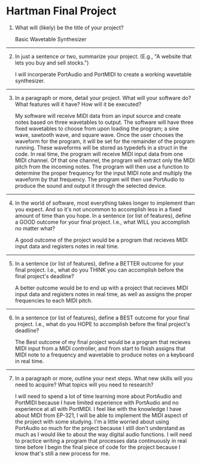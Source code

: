 # Hartman Final Project
1. What will (likely) be the title of your project?

   Basic Wavetable Synthesizer

***

2. In just a sentence or two, summarize your project. (E.g., "A website that lets you buy and sell stocks.")

   I will incorperate PortAudio and PortMIDI to create a working wavetable synthesizer.

***

3. In a paragraph or more, detail your project. What will your software do? What features will it have? How will it be executed?

   My software will receive MIDI data from an input source and create notes based on three wavetables to output. The software will have three fixed wavetables to choose from upon loading the program; a sine wave, sawtooth wave, and square wave. Once the user chooses the waveform for the program, it will be set for the remainder of the program running. These waveforms will be stored as typedefs in a struct in the code. In real time, the program will receive MIDI input data from one MIDI channel. Of that one channel, the program will extract only the MIDI pitch from the incoming notes. The program will then use a function to determine the proper frequency for the input MIDI note and multiply the waveform by that frequency. The program will then use PortAudio to produce the sound and output it through the selected device.
  
 ***

4. In the world of software, most everything takes longer to implement than you expect. And so it's not uncommon to accomplish less in a fixed amount of time than you hope.
In a sentence (or list of features), define a GOOD outcome for your final project. I.e., what WILL you accomplish no matter what?

   A good outcome of the project would be a program that recieves MIDI input data and registers notes in real time. 

***

5. In a sentence (or list of features), define a BETTER outcome for your final project. I.e., what do you THINK you can accomplish before the final project's deadline?

   A better outcome would be to end up with a project that recieves MIDI input data and registers notes in real time, as well as assigns the proper frequencies to each MIDI pitch.

***

6. In a sentence (or list of features), define a BEST outcome for your final project. I.e., what do you HOPE to accomplish before the final project's deadline?

   The Best outcome of my final project would be a program that recieves MIDI input from a MIDI controller, and from start to finish assigns that MIDI note to a frequency and wavetable to produce notes on a keyboard in real time. 

***

7. In a paragraph or more, outline your next steps. What new skills will you need to acquire? What topics will you need to research?

   I will need to spend a lot of time learning more about PortAudio and PortMIDI because I have limited experience with PortAudio and no experience at all with PortMIDI. I feel like with the knowledge I have about MIDI from EP-321, I will be able to implement the MIDI aspect of the project with some studying. I'm a little worried about using PortAudio so much for the project because I still don't understand as much as I would like to about the way digital audio functions. I will need to practice writing a program that processes data continuously in real time before I begin the final piece of code for the project because I know that's still a new process for me.

